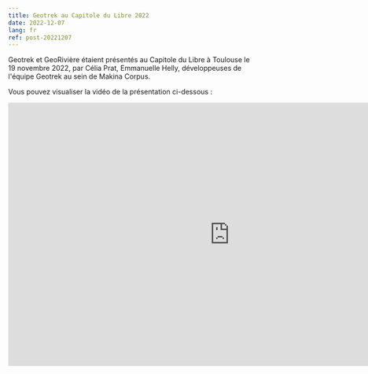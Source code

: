 ```yaml
---
title: Geotrek au Capitole du Libre 2022
date: 2022-12-07
lang: fr
ref: post-20221207
---
```


Geotrek et GeoRivière étaient présentés au Capitole du Libre à Toulouse le 19 novembre 2022,
par Célia Prat, Emmanuelle Helly, développeuses de l'équipe Geotrek au sein de Makina Corpus.

Vous pouvez visualiser la vidéo de la présentation ci-dessous :

<iframe width="900" height="535" src="https://www.youtube.com/embed/eH0lQm_j2fQ?si=eTzp018mB3saU9JU" title="YouTube video player" frameborder="0" allow="accelerometer; autoplay; clipboard-write; encrypted-media; gyroscope; picture-in-picture; web-share" allowfullscreen></iframe>
